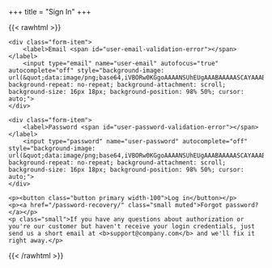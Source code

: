 +++
title = "Sign In"
+++

{{< rawhtml >}}

<form action="" data-component="validate" method="post" class="form form-centered"><input type="hidden" name="authorize-token" value="">

    <div class="form-item">
        <label>Email <span id="user-email-validation-error"></span></label>
        <input type="email" name="user-email" autofocus="true" autocomplete="off" style="background-image: url(&quot;data:image/png;base64,iVBORw0KGgoAAAANSUhEUgAAABAAAAASCAYAAABSO15qAAAAAXNSR0IArs4c6QAAAPhJREFUOBHlU70KgzAQPlMhEvoQTg6OPoOjT+JWOnRqkUKHgqWP4OQbOPokTk6OTkVULNSLVc62oJmbIdzd95NcuGjX2/3YVI/Ts+t0WLE2ut5xsQ0O+90F6UxFjAI8qNcEGONia08e6MNONYwCS7EQAizLmtGUDEzTBNd1fxsYhjEBnHPQNG3KKTYV34F8ec/zwHEciOMYyrIE3/ehKAqIoggo9inGXKmFXwbyBkmSQJqmUNe15IRhCG3byphitm1/eUzDM4qR0TTNjEixGdAnSi3keS5vSk2UDKqqgizLqB4YzvassiKhGtZ/jDMtLOnHz7TE+yf8BaDZXA509yeBAAAAAElFTkSuQmCC&quot;); background-repeat: no-repeat; background-attachment: scroll; background-size: 16px 18px; background-position: 98% 50%; cursor: auto;">
    </div>

    <div class="form-item">
        <label>Password <span id="user-password-validation-error"></span></label>
        <input type="password" name="user-password" autocomplete="off" style="background-image: url(&quot;data:image/png;base64,iVBORw0KGgoAAAANSUhEUgAAABAAAAASCAYAAABSO15qAAAAAXNSR0IArs4c6QAAAPhJREFUOBHlU70KgzAQPlMhEvoQTg6OPoOjT+JWOnRqkUKHgqWP4OQbOPokTk6OTkVULNSLVc62oJmbIdzd95NcuGjX2/3YVI/Ts+t0WLE2ut5xsQ0O+90F6UxFjAI8qNcEGONia08e6MNONYwCS7EQAizLmtGUDEzTBNd1fxsYhjEBnHPQNG3KKTYV34F8ec/zwHEciOMYyrIE3/ehKAqIoggo9inGXKmFXwbyBkmSQJqmUNe15IRhCG3byphitm1/eUzDM4qR0TTNjEixGdAnSi3keS5vSk2UDKqqgizLqB4YzvassiKhGtZ/jDMtLOnHz7TE+yf8BaDZXA509yeBAAAAAElFTkSuQmCC&quot;); background-repeat: no-repeat; background-attachment: scroll; background-size: 16px 18px; background-position: 98% 50%; cursor: auto;">
    </div>

    <p><button class="button primary width-100">Log in</button></p>
    <p><a href="/password-recovery/" class="small muted">Forgot password?</a></p>
    <p class="small">If you have any questions about authorization or you're our customer but haven't receive your login credentials, just send us a short email at <b>support@company.com</b> and we'll fix it right away.</p>

</form>

{{< /rawhtml >}}
